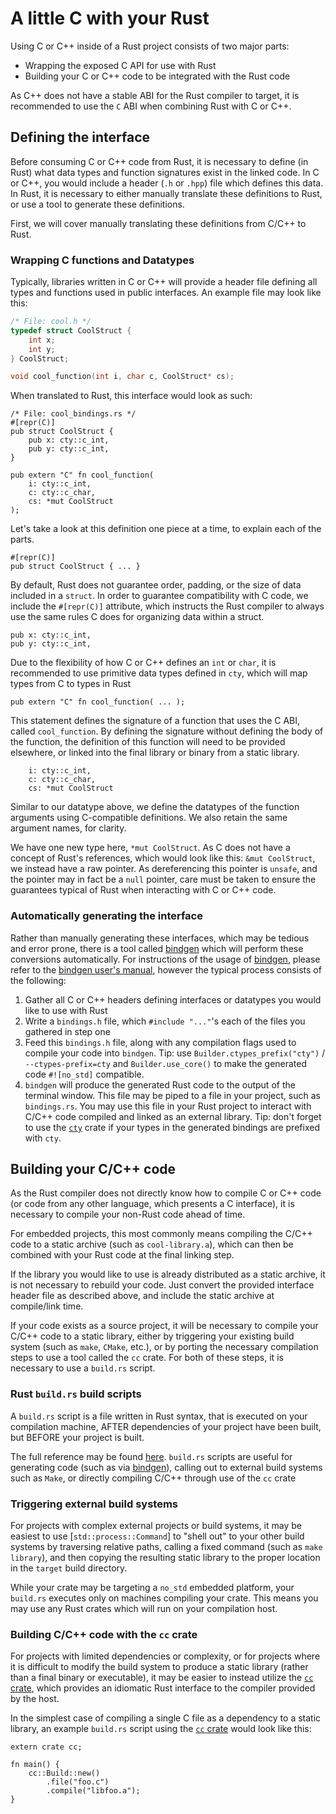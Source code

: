 # A little C with your Rust

Using C or C++ inside of a Rust project consists of two major parts:

- Wrapping the exposed C API for use with Rust
- Building your C or C++ code to be integrated with the Rust code

As C++ does not have a stable ABI for the Rust compiler to target, it is recommended to use the `C` ABI when combining Rust with C or C++.

## Defining the interface

Before consuming C or C++ code from Rust, it is necessary to define (in Rust) what data types and function signatures exist in the linked code. In C or C++, you would include a header (`.h` or `.hpp`) file which defines this data. In Rust, it is necessary to either manually translate these definitions to Rust, or use a tool to generate these definitions.

First, we will cover manually translating these definitions from C/C++ to Rust.

### Wrapping C functions and Datatypes

Typically, libraries written in C or C++ will provide a header file defining all types and functions used in public interfaces. An example file may look like this:

```C
/* File: cool.h */
typedef struct CoolStruct {
    int x;
    int y;
} CoolStruct;

void cool_function(int i, char c, CoolStruct* cs);
```

When translated to Rust, this interface would look as such:

```rust,ignore
/* File: cool_bindings.rs */
#[repr(C)]
pub struct CoolStruct {
    pub x: cty::c_int,
    pub y: cty::c_int,
}

pub extern "C" fn cool_function(
    i: cty::c_int,
    c: cty::c_char,
    cs: *mut CoolStruct
);
```

Let's take a look at this definition one piece at a time, to explain each of the parts.

```rust,ignore
#[repr(C)]
pub struct CoolStruct { ... }
```

By default, Rust does not guarantee order, padding, or the size of data included in a `struct`. In order to guarantee compatibility with C code, we include the `#[repr(C)]` attribute, which instructs the Rust compiler to always use the same rules C does for organizing data within a struct.

```rust,ignore
pub x: cty::c_int,
pub y: cty::c_int,
```

Due to the flexibility of how C or C++ defines an `int` or `char`, it is recommended to use primitive data types defined in `cty`, which will map types from C to types in Rust

```rust,ignore
pub extern "C" fn cool_function( ... );
```

This statement defines the signature of a function that uses the C ABI, called `cool_function`. By defining the signature without defining the body of the function, the definition of this function will need to be provided elsewhere, or linked into the final library or binary from a static library.

```rust,ignore
    i: cty::c_int,
    c: cty::c_char,
    cs: *mut CoolStruct
```

Similar to our datatype above, we define the datatypes of the function arguments using C-compatible definitions. We also retain the same argument names, for clarity.

We have one new type here, `*mut CoolStruct`. As C does not have a concept of Rust's references, which would look like this: `&mut CoolStruct`, we instead have a raw pointer. As dereferencing this pointer is `unsafe`, and the pointer may in fact be a `null` pointer, care must be taken to ensure the guarantees typical of Rust when interacting with C or C++ code.

### Automatically generating the interface

Rather than manually generating these interfaces, which may be tedious and error prone, there is a tool called [bindgen] which will perform these conversions automatically. For instructions of the usage of [bindgen], please refer to the [bindgen user's manual], however the typical process consists of the following:

1. Gather all C or C++ headers defining interfaces or datatypes you would like to use with Rust
2. Write a `bindings.h` file, which `#include "..."`'s each of the files you gathered in step one
3. Feed this `bindings.h` file, along with any compilation flags used to compile
  your code into `bindgen`. Tip: use `Builder.ctypes_prefix("cty")` /
  `--ctypes-prefix=cty` and `Builder.use_core()` to make the generated code `#![no_std]` compatible.
4. `bindgen` will produce the generated Rust code to the output of the terminal window. This file may be piped to a file in your project, such as `bindings.rs`. You may use this file in your Rust project to interact with C/C++ code compiled and linked as an external library. Tip: don't forget to use the [`cty`](https://crates.io/crates/cty) crate if your types in the generated bindings are prefixed with `cty`.

[bindgen]: https://github.com/rust-lang-nursery/rust-bindgen
[bindgen user's manual]: https://rust-lang.github.io/rust-bindgen/

## Building your C/C++ code

As the Rust compiler does not directly know how to compile C or C++ code (or code from any other language, which presents a C interface), it is necessary to compile your non-Rust code ahead of time.

For embedded projects, this most commonly means compiling the C/C++ code to a static archive (such as `cool-library.a`), which can then be combined with your Rust code at the final linking step.

If the library you would like to use is already distributed as a static archive, it is not necessary to rebuild your code. Just convert the provided interface header file as described above, and include the static archive at compile/link time.

If your code exists as a source project, it will be necessary to compile your C/C++ code to a static library, either by triggering your existing build system (such as `make`, `CMake`, etc.), or by porting the necessary compilation steps to use a tool called the `cc` crate. For both of these steps, it is necessary to use a `build.rs` script.

### Rust `build.rs` build scripts

A `build.rs` script is a file written in Rust syntax, that is executed on your compilation machine, AFTER dependencies of your project have been built, but BEFORE your project is built.

The full reference may be found [here](https://doc.rust-lang.org/cargo/reference/build-scripts.html). `build.rs` scripts are useful for generating code (such as via [bindgen]), calling out to external build systems such as `Make`, or directly compiling C/C++ through use of the `cc` crate

### Triggering external build systems

For projects with complex external projects or build systems, it may be easiest to use [`std::process::Command`] to "shell out" to your other build systems by traversing relative paths, calling a fixed command (such as `make library`), and then copying the resulting static library to the proper location in the `target` build directory.

While your crate may be targeting a `no_std` embedded platform, your `build.rs` executes only on machines compiling your crate. This means you may use any Rust crates which will run on your compilation host.

### Building C/C++ code with the `cc` crate

For projects with limited dependencies or complexity, or for projects where it is difficult to modify the build system to produce a static library (rather than a final binary or executable), it may be easier to instead utilize the [`cc` crate], which provides an idiomatic Rust interface to the compiler provided by the host.

[`cc` crate]: https://github.com/alexcrichton/cc-rs

In the simplest case of compiling a single C file as a dependency to a static library, an example `build.rs` script using the [`cc` crate] would look like this:

```rust,ignore
extern crate cc;

fn main() {
    cc::Build::new()
        .file("foo.c")
        .compile("libfoo.a");
}
```

